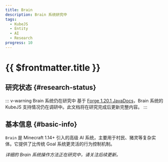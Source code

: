 ```yaml
---
title: Brain
description: Brain 系统研究中
tags:
  - KubeJS
  - Entity
  - AI
  - Research
progress: 10
---
```


# {{ $frontmatter.title }}

## 研究状态 {#research-status}

::: v-warning Brain 系统仍在研究中
基于 [Forge 1.20.1 JavaDocs](https://mcstreetguy.github.io/ForgeJavaDocs/1.20.1-47.1.0/index.html)，Brain 系统的 KubeJS 支持情况仍在调研中。此文档将在研究完成后更新完整内容。
:::

## 基本信息 {#basic-info}

`Brain` 是 Minecraft 1.14+ 引入的高级 AI 系统，主要用于村民、猪灵等复杂实体。它提供了比传统 Goal 系统更灵活的行为控制机制。

*详细的 Brain 系统操作方法正在研究中，请关注后续更新。*